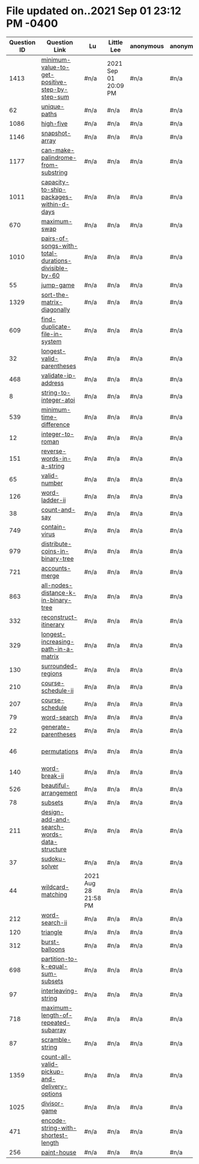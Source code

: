 # File updated on..2021 Sep 01 23:12 PM -0400

|Question ID|Question Link|Lu|Little Lee|anonymous|anonymous|anonymous|anonymous|anonymous|anonymous|anonymous|anonymous|anonymous|anonymous|anonymous|anonymous|anonymous|anonymous|anonymous|anonymous|anonymous|anonymous|anonymous|anonymous|anonymous|anonymous|anonymous|anonymous|anonymous|
|-|-|-|-|-|-|-|-|-|-|-|-|-|-|-|-|-|-|-|-|-|-|-|-|-|-|-|-|-|
|1413|[minimum-value-to-get-positive-step-by-step-sum](https://leetcode.com/problems/minimum-value-to-get-positive-step-by-step-sum)|#n/a|2021 Sep 01 20:09 PM|#n/a|#n/a|#n/a|#n/a|#n/a|#n/a|#n/a|#n/a|#n/a|#n/a|#n/a|#n/a|#n/a|#n/a|#n/a|#n/a|#n/a|#n/a|#n/a|#n/a|#n/a|#n/a|#n/a|#n/a|#n/a|
|62|[unique-paths](https://leetcode.com/problems/unique-paths)|#n/a|#n/a|#n/a|#n/a|#n/a|#n/a|#n/a|#n/a|#n/a|#n/a|#n/a|#n/a|#n/a|#n/a|#n/a|#n/a|#n/a|#n/a|#n/a|#n/a|#n/a|#n/a|#n/a|#n/a|#n/a|#n/a|#n/a|
|1086|[high-five](https://leetcode.com/problems/high-five)|#n/a|#n/a|#n/a|#n/a|#n/a|#n/a|#n/a|#n/a|#n/a|#n/a|#n/a|#n/a|#n/a|#n/a|#n/a|#n/a|#n/a|#n/a|#n/a|#n/a|#n/a|#n/a|#n/a|#n/a|#n/a|#n/a|#n/a|
|1146|[snapshot-array](https://leetcode.com/problems/snapshot-array)|#n/a|#n/a|#n/a|#n/a|#n/a|#n/a|#n/a|#n/a|#n/a|#n/a|#n/a|#n/a|#n/a|#n/a|#n/a|#n/a|#n/a|#n/a|#n/a|#n/a|#n/a|#n/a|#n/a|#n/a|#n/a|#n/a|#n/a|
|1177|[can-make-palindrome-from-substring](https://leetcode.com/problems/can-make-palindrome-from-substring)|#n/a|#n/a|#n/a|#n/a|#n/a|#n/a|#n/a|#n/a|#n/a|#n/a|#n/a|#n/a|#n/a|#n/a|#n/a|#n/a|#n/a|#n/a|#n/a|#n/a|#n/a|#n/a|#n/a|#n/a|#n/a|#n/a|#n/a|
|1011|[capacity-to-ship-packages-within-d-days](https://leetcode.com/problems/capacity-to-ship-packages-within-d-days)|#n/a|#n/a|#n/a|#n/a|#n/a|#n/a|#n/a|#n/a|#n/a|#n/a|#n/a|#n/a|#n/a|#n/a|#n/a|#n/a|#n/a|#n/a|#n/a|#n/a|#n/a|#n/a|#n/a|#n/a|#n/a|#n/a|#n/a|
|670|[maximum-swap](https://leetcode.com/problems/maximum-swap)|#n/a|#n/a|#n/a|#n/a|#n/a|#n/a|#n/a|#n/a|#n/a|#n/a|#n/a|#n/a|#n/a|#n/a|#n/a|#n/a|#n/a|#n/a|#n/a|#n/a|#n/a|#n/a|#n/a|#n/a|#n/a|#n/a|#n/a|
|1010|[pairs-of-songs-with-total-durations-divisible-by-60](https://leetcode.com/problems/pairs-of-songs-with-total-durations-divisible-by-60)|#n/a|#n/a|#n/a|#n/a|#n/a|#n/a|#n/a|#n/a|#n/a|#n/a|#n/a|#n/a|#n/a|#n/a|#n/a|#n/a|#n/a|#n/a|#n/a|#n/a|#n/a|#n/a|#n/a|#n/a|#n/a|#n/a|#n/a|
|55|[jump-game](https://leetcode.com/problems/jump-game)|#n/a|#n/a|#n/a|#n/a|#n/a|#n/a|#n/a|#n/a|#n/a|#n/a|#n/a|#n/a|#n/a|#n/a|#n/a|#n/a|#n/a|#n/a|#n/a|#n/a|#n/a|#n/a|#n/a|#n/a|#n/a|#n/a|#n/a|
|1329|[sort-the-matrix-diagonally](https://leetcode.com/problems/sort-the-matrix-diagonally)|#n/a|#n/a|#n/a|#n/a|#n/a|#n/a|#n/a|#n/a|#n/a|#n/a|#n/a|#n/a|#n/a|#n/a|#n/a|#n/a|#n/a|#n/a|#n/a|#n/a|#n/a|#n/a|#n/a|#n/a|#n/a|#n/a|#n/a|
|609|[find-duplicate-file-in-system](https://leetcode.com/problems/find-duplicate-file-in-system)|#n/a|#n/a|#n/a|#n/a|#n/a|#n/a|#n/a|#n/a|#n/a|#n/a|#n/a|#n/a|#n/a|#n/a|#n/a|#n/a|#n/a|#n/a|#n/a|#n/a|#n/a|#n/a|#n/a|#n/a|#n/a|#n/a|#n/a|
|32|[longest-valid-parentheses](https://leetcode.com/problems/longest-valid-parentheses)|#n/a|#n/a|#n/a|#n/a|#n/a|#n/a|#n/a|#n/a|#n/a|#n/a|#n/a|#n/a|#n/a|#n/a|#n/a|#n/a|#n/a|#n/a|#n/a|#n/a|#n/a|#n/a|#n/a|#n/a|#n/a|#n/a|#n/a|
|468|[validate-ip-address](https://leetcode.com/problems/validate-ip-address)|#n/a|#n/a|#n/a|#n/a|#n/a|#n/a|#n/a|#n/a|#n/a|#n/a|#n/a|#n/a|#n/a|#n/a|#n/a|#n/a|#n/a|#n/a|#n/a|#n/a|#n/a|#n/a|#n/a|#n/a|#n/a|#n/a|#n/a|
|8|[string-to-integer-atoi](https://leetcode.com/problems/string-to-integer-atoi)|#n/a|#n/a|#n/a|#n/a|#n/a|#n/a|#n/a|#n/a|#n/a|#n/a|#n/a|#n/a|#n/a|#n/a|#n/a|#n/a|#n/a|#n/a|#n/a|#n/a|#n/a|#n/a|#n/a|#n/a|#n/a|#n/a|#n/a|
|539|[minimum-time-difference](https://leetcode.com/problems/minimum-time-difference)|#n/a|#n/a|#n/a|#n/a|#n/a|#n/a|#n/a|#n/a|#n/a|#n/a|#n/a|#n/a|#n/a|#n/a|#n/a|#n/a|#n/a|#n/a|#n/a|#n/a|#n/a|#n/a|#n/a|#n/a|#n/a|#n/a|#n/a|
|12|[integer-to-roman](https://leetcode.com/problems/integer-to-roman)|#n/a|#n/a|#n/a|#n/a|#n/a|#n/a|#n/a|#n/a|#n/a|#n/a|#n/a|#n/a|#n/a|#n/a|#n/a|#n/a|#n/a|#n/a|#n/a|#n/a|#n/a|#n/a|#n/a|#n/a|#n/a|#n/a|#n/a|
|151|[reverse-words-in-a-string](https://leetcode.com/problems/reverse-words-in-a-string)|#n/a|#n/a|#n/a|#n/a|#n/a|#n/a|#n/a|#n/a|#n/a|#n/a|#n/a|#n/a|#n/a|#n/a|#n/a|#n/a|#n/a|#n/a|#n/a|#n/a|#n/a|#n/a|#n/a|#n/a|#n/a|#n/a|#n/a|
|65|[valid-number](https://leetcode.com/problems/valid-number)|#n/a|#n/a|#n/a|#n/a|#n/a|#n/a|#n/a|#n/a|#n/a|#n/a|#n/a|#n/a|#n/a|#n/a|#n/a|#n/a|#n/a|#n/a|#n/a|#n/a|#n/a|#n/a|#n/a|#n/a|#n/a|#n/a|#n/a|
|126|[word-ladder-ii](https://leetcode.com/problems/word-ladder-ii)|#n/a|#n/a|#n/a|#n/a|#n/a|#n/a|#n/a|#n/a|#n/a|#n/a|#n/a|#n/a|#n/a|#n/a|#n/a|#n/a|#n/a|#n/a|#n/a|#n/a|#n/a|#n/a|#n/a|#n/a|#n/a|#n/a|#n/a|
|38|[count-and-say](https://leetcode.com/problems/count-and-say)|#n/a|#n/a|#n/a|#n/a|#n/a|#n/a|#n/a|#n/a|#n/a|#n/a|#n/a|#n/a|#n/a|#n/a|#n/a|#n/a|#n/a|#n/a|#n/a|#n/a|#n/a|#n/a|#n/a|#n/a|#n/a|#n/a|#n/a|
|749|[contain-virus](https://leetcode.com/problems/contain-virus)|#n/a|#n/a|#n/a|#n/a|#n/a|#n/a|#n/a|#n/a|#n/a|#n/a|#n/a|#n/a|#n/a|#n/a|#n/a|#n/a|#n/a|#n/a|#n/a|#n/a|#n/a|#n/a|#n/a|#n/a|#n/a|#n/a|#n/a|
|979|[distribute-coins-in-binary-tree](https://leetcode.com/problems/distribute-coins-in-binary-tree)|#n/a|#n/a|#n/a|#n/a|#n/a|#n/a|#n/a|#n/a|#n/a|#n/a|#n/a|#n/a|#n/a|#n/a|#n/a|#n/a|#n/a|#n/a|#n/a|#n/a|#n/a|#n/a|#n/a|#n/a|#n/a|#n/a|#n/a|
|721|[accounts-merge](https://leetcode.com/problems/accounts-merge)|#n/a|#n/a|#n/a|#n/a|#n/a|#n/a|#n/a|#n/a|#n/a|#n/a|#n/a|#n/a|#n/a|#n/a|#n/a|#n/a|#n/a|#n/a|#n/a|#n/a|#n/a|#n/a|#n/a|#n/a|#n/a|#n/a|#n/a|
|863|[all-nodes-distance-k-in-binary-tree](https://leetcode.com/problems/all-nodes-distance-k-in-binary-tree)|#n/a|#n/a|#n/a|#n/a|#n/a|#n/a|#n/a|#n/a|#n/a|#n/a|#n/a|#n/a|#n/a|#n/a|#n/a|#n/a|#n/a|#n/a|#n/a|#n/a|#n/a|#n/a|#n/a|#n/a|#n/a|#n/a|#n/a|
|332|[reconstruct-itinerary](https://leetcode.com/problems/reconstruct-itinerary)|#n/a|#n/a|#n/a|#n/a|#n/a|#n/a|#n/a|#n/a|#n/a|#n/a|#n/a|#n/a|#n/a|#n/a|#n/a|#n/a|#n/a|#n/a|#n/a|#n/a|#n/a|#n/a|#n/a|#n/a|#n/a|#n/a|#n/a|
|329|[longest-increasing-path-in-a-matrix](https://leetcode.com/problems/longest-increasing-path-in-a-matrix)|#n/a|#n/a|#n/a|#n/a|#n/a|#n/a|#n/a|#n/a|#n/a|#n/a|#n/a|#n/a|#n/a|#n/a|#n/a|#n/a|#n/a|#n/a|#n/a|#n/a|#n/a|#n/a|2021 Aug 27 20:25 PM|#n/a|#n/a|#n/a|#n/a|
|130|[surrounded-regions](https://leetcode.com/problems/surrounded-regions)|#n/a|#n/a|#n/a|#n/a|#n/a|#n/a|#n/a|#n/a|#n/a|#n/a|#n/a|#n/a|#n/a|#n/a|#n/a|#n/a|#n/a|#n/a|#n/a|#n/a|#n/a|#n/a|#n/a|#n/a|#n/a|#n/a|#n/a|
|210|[course-schedule-ii](https://leetcode.com/problems/course-schedule-ii)|#n/a|#n/a|#n/a|#n/a|#n/a|#n/a|#n/a|#n/a|#n/a|#n/a|#n/a|#n/a|#n/a|#n/a|#n/a|#n/a|#n/a|#n/a|#n/a|#n/a|#n/a|#n/a|#n/a|#n/a|#n/a|#n/a|#n/a|
|207|[course-schedule](https://leetcode.com/problems/course-schedule)|#n/a|#n/a|#n/a|#n/a|#n/a|#n/a|#n/a|#n/a|#n/a|#n/a|#n/a|#n/a|#n/a|#n/a|#n/a|#n/a|#n/a|#n/a|#n/a|#n/a|#n/a|#n/a|#n/a|#n/a|#n/a|#n/a|#n/a|
|79|[word-search](https://leetcode.com/problems/word-search)|#n/a|#n/a|#n/a|#n/a|#n/a|#n/a|#n/a|#n/a|#n/a|#n/a|#n/a|#n/a|#n/a|#n/a|#n/a|#n/a|#n/a|#n/a|#n/a|#n/a|#n/a|#n/a|#n/a|#n/a|#n/a|#n/a|#n/a|
|22|[generate-parentheses](https://leetcode.com/problems/generate-parentheses)|#n/a|#n/a|#n/a|#n/a|#n/a|#n/a|#n/a|#n/a|#n/a|#n/a|#n/a|#n/a|#n/a|#n/a|#n/a|#n/a|#n/a|#n/a|#n/a|#n/a|#n/a|#n/a|#n/a|#n/a|#n/a|#n/a|#n/a|
|46|[permutations](https://leetcode.com/problems/permutations)|#n/a|#n/a|#n/a|#n/a|#n/a|#n/a|#n/a|#n/a|#n/a|#n/a|#n/a|#n/a|#n/a|2021 Aug 28 22:54 PM|#n/a|#n/a|#n/a|#n/a|#n/a|#n/a|#n/a|#n/a|#n/a|#n/a|#n/a|#n/a|#n/a|
|140|[word-break-ii](https://leetcode.com/problems/word-break-ii)|#n/a|#n/a|#n/a|#n/a|#n/a|#n/a|#n/a|#n/a|#n/a|#n/a|#n/a|#n/a|#n/a|#n/a|#n/a|#n/a|#n/a|#n/a|#n/a|#n/a|#n/a|#n/a|#n/a|#n/a|#n/a|#n/a|#n/a|
|526|[beautiful-arrangement](https://leetcode.com/problems/beautiful-arrangement)|#n/a|#n/a|#n/a|#n/a|#n/a|#n/a|#n/a|#n/a|#n/a|#n/a|#n/a|#n/a|#n/a|#n/a|#n/a|#n/a|#n/a|#n/a|#n/a|#n/a|#n/a|#n/a|#n/a|#n/a|#n/a|#n/a|#n/a|
|78|[subsets](https://leetcode.com/problems/subsets)|#n/a|#n/a|#n/a|#n/a|#n/a|#n/a|#n/a|#n/a|#n/a|#n/a|#n/a|#n/a|#n/a|#n/a|#n/a|#n/a|#n/a|#n/a|#n/a|#n/a|#n/a|#n/a|#n/a|#n/a|#n/a|#n/a|#n/a|
|211|[design-add-and-search-words-data-structure](https://leetcode.com/problems/design-add-and-search-words-data-structure)|#n/a|#n/a|#n/a|#n/a|#n/a|#n/a|#n/a|#n/a|#n/a|#n/a|#n/a|#n/a|#n/a|#n/a|#n/a|#n/a|#n/a|#n/a|#n/a|#n/a|#n/a|#n/a|#n/a|#n/a|#n/a|#n/a|#n/a|
|37|[sudoku-solver](https://leetcode.com/problems/sudoku-solver)|#n/a|#n/a|#n/a|#n/a|#n/a|#n/a|#n/a|#n/a|#n/a|#n/a|#n/a|#n/a|#n/a|#n/a|#n/a|#n/a|#n/a|#n/a|#n/a|#n/a|#n/a|#n/a|#n/a|#n/a|#n/a|#n/a|#n/a|
|44|[wildcard-matching](https://leetcode.com/problems/wildcard-matching)|2021 Aug 28 21:58 PM|#n/a|#n/a|#n/a|#n/a|#n/a|#n/a|#n/a|#n/a|#n/a|#n/a|#n/a|#n/a|#n/a|#n/a|#n/a|#n/a|#n/a|#n/a|#n/a|#n/a|#n/a|#n/a|#n/a|#n/a|#n/a|#n/a|
|212|[word-search-ii](https://leetcode.com/problems/word-search-ii)|#n/a|#n/a|#n/a|#n/a|#n/a|#n/a|#n/a|#n/a|#n/a|#n/a|#n/a|#n/a|#n/a|#n/a|#n/a|#n/a|#n/a|#n/a|#n/a|#n/a|#n/a|#n/a|#n/a|#n/a|#n/a|#n/a|#n/a|
|120|[triangle](https://leetcode.com/problems/triangle)|#n/a|#n/a|#n/a|#n/a|#n/a|#n/a|#n/a|#n/a|#n/a|#n/a|#n/a|#n/a|#n/a|#n/a|#n/a|#n/a|#n/a|#n/a|#n/a|#n/a|#n/a|#n/a|#n/a|#n/a|#n/a|#n/a|#n/a|
|312|[burst-balloons](https://leetcode.com/problems/burst-balloons)|#n/a|#n/a|#n/a|#n/a|#n/a|#n/a|#n/a|#n/a|#n/a|#n/a|#n/a|#n/a|#n/a|#n/a|#n/a|#n/a|#n/a|#n/a|#n/a|#n/a|#n/a|#n/a|#n/a|#n/a|#n/a|#n/a|#n/a|
|698|[partition-to-k-equal-sum-subsets](https://leetcode.com/problems/partition-to-k-equal-sum-subsets)|#n/a|#n/a|#n/a|#n/a|#n/a|#n/a|#n/a|#n/a|#n/a|#n/a|#n/a|#n/a|#n/a|#n/a|#n/a|#n/a|#n/a|#n/a|#n/a|#n/a|#n/a|#n/a|#n/a|#n/a|#n/a|#n/a|#n/a|
|97|[interleaving-string](https://leetcode.com/problems/interleaving-string)|#n/a|#n/a|#n/a|#n/a|#n/a|#n/a|#n/a|#n/a|#n/a|#n/a|#n/a|#n/a|#n/a|#n/a|#n/a|#n/a|#n/a|#n/a|#n/a|#n/a|#n/a|#n/a|#n/a|#n/a|#n/a|#n/a|#n/a|
|718|[maximum-length-of-repeated-subarray](https://leetcode.com/problems/maximum-length-of-repeated-subarray)|#n/a|#n/a|#n/a|#n/a|#n/a|#n/a|#n/a|#n/a|#n/a|#n/a|#n/a|#n/a|#n/a|#n/a|#n/a|#n/a|#n/a|#n/a|#n/a|#n/a|#n/a|#n/a|#n/a|#n/a|#n/a|#n/a|#n/a|
|87|[scramble-string](https://leetcode.com/problems/scramble-string)|#n/a|#n/a|#n/a|#n/a|#n/a|#n/a|#n/a|#n/a|#n/a|#n/a|#n/a|#n/a|#n/a|#n/a|#n/a|#n/a|#n/a|#n/a|#n/a|#n/a|#n/a|#n/a|#n/a|#n/a|#n/a|#n/a|#n/a|
|1359|[count-all-valid-pickup-and-delivery-options](https://leetcode.com/problems/count-all-valid-pickup-and-delivery-options)|#n/a|#n/a|#n/a|#n/a|#n/a|#n/a|#n/a|#n/a|#n/a|#n/a|#n/a|#n/a|#n/a|#n/a|#n/a|#n/a|#n/a|#n/a|#n/a|#n/a|#n/a|#n/a|#n/a|#n/a|#n/a|#n/a|#n/a|
|1025|[divisor-game](https://leetcode.com/problems/divisor-game)|#n/a|#n/a|#n/a|#n/a|#n/a|#n/a|#n/a|#n/a|#n/a|#n/a|#n/a|#n/a|#n/a|#n/a|#n/a|#n/a|#n/a|#n/a|#n/a|#n/a|#n/a|#n/a|#n/a|#n/a|#n/a|#n/a|#n/a|
|471|[encode-string-with-shortest-length](https://leetcode.com/problems/encode-string-with-shortest-length)|#n/a|#n/a|#n/a|#n/a|#n/a|#n/a|#n/a|#n/a|#n/a|#n/a|#n/a|#n/a|#n/a|#n/a|#n/a|#n/a|#n/a|#n/a|#n/a|#n/a|#n/a|#n/a|#n/a|#n/a|#n/a|#n/a|#n/a|
|256|[paint-house](https://leetcode.com/problems/paint-house)|#n/a|#n/a|#n/a|#n/a|#n/a|#n/a|#n/a|#n/a|#n/a|#n/a|#n/a|#n/a|#n/a|#n/a|#n/a|#n/a|#n/a|#n/a|#n/a|#n/a|#n/a|#n/a|#n/a|#n/a|#n/a|#n/a|#n/a|
